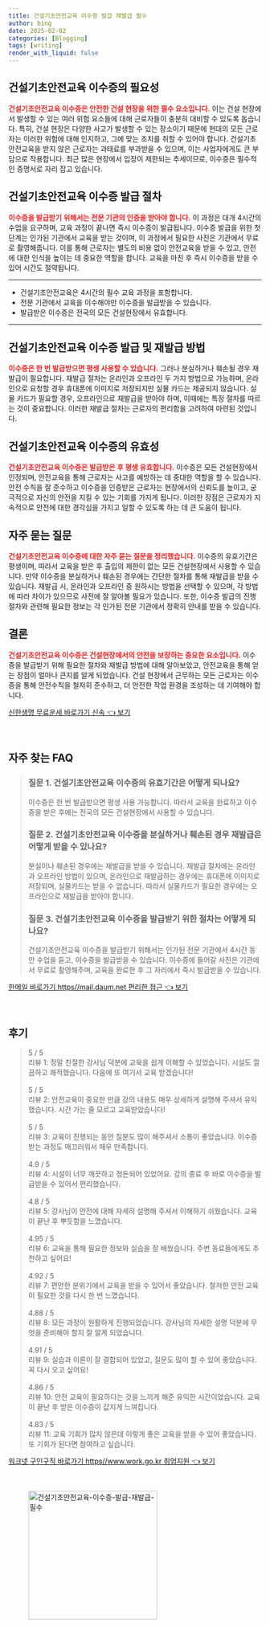 ```yaml
---
title: 건설기초안전교육 이수증 발급 재발급 필수
author: bing
date: 2025-02-02
categories: [Blogging]
tags: [writing]
render_with_liquid: false
---
```



<h2 id='건설기초안전교육 이수증의 필요성'>건설기초안전교육 이수증의 필요성</h2>

<p><b><span style="color: #ee2323;">건설기초안전교육 이수증은 안전한 건설 현장을 위한 필수 요소입니다.</span></b> 이는 건설 현장에서 발생할 수 있는 여러 위험 요소들에 대해 근로자들이 충분히 대비할 수 있도록 돕습니다. 특히, 건설 현장은 다양한 사고가 발생할 수 있는 장소이기 때문에 현대의 모든 근로자는 이러한 위험에 대해 인지하고, 그에 맞는 조치를 취할 수 있어야 합니다. 건설기초안전교육을 받지 않은 근로자는 과태료를 부과받을 수 있으며, 이는 사업자에게도 큰 부담으로 작용합니다. 최근 많은 현장에서 입장이 제한되는 추세이므로, 이수증은 필수적인 증명서로 자리 잡고 있습니다.</p>

<h2 id='건설기초안전교육 이수증 발급 절차'>건설기초안전교육 이수증 발급 절차</h2>

<p><b><span style="color: #ee2323;">이수증을 발급받기 위해서는 전문 기관의 인증을 받아야 합니다.</span></b> 이 과정은 대개 4시간의 수업을 요구하며, 교육 과정이 끝나면 즉시 이수증이 발급됩니다. 이수증 발급을 위한 첫 단계는 인가된 기관에서 교육을 받는 것이며, 이 과정에서 필요한 사진은 기관에서 무료로 촬영해줍니다. 이를 통해 근로자는 별도의 비용 없이 안전교육을 받을 수 있고, 안전에 대한 인식을 높이는 데 중요한 역할을 합니다. 교육을 마친 후 즉시 이수증을 받을 수 있어 시간도 절약됩니다.</p>

<hr />

<ul>
    <li>건설기초안전교육은 4시간의 필수 교육 과정을 포함합니다.</li>
    <li>전문 기관에서 교육을 이수해야만 이수증을 발급받을 수 있습니다.</li>
    <li>발급받은 이수증은 전국의 모든 건설현장에서 유효합니다.</li>
</ul>

<hr />

<h2 id='건설기초안전교육 이수증 발급 및 재발급 방법'>건설기초안전교육 이수증 발급 및 재발급 방법</h2>

<p><b><span style="color: #ee2323;">이수증은 한 번 발급받으면 평생 사용할 수 있습니다.</span></b> 그러나 분실하거나 훼손될 경우 재발급이 필요합니다. 재발급 절차는 온라인과 오프라인 두 가지 방법으로 가능하며, 온라인으로 요청할 경우 휴대폰에 이미지로 저장되지만 실물 카드는 제공되지 않습니다. 실물 카드가 필요할 경우, 오프라인으로 재발급을 받아야 하며, 이때에는 특정 절차를 따르는 것이 중요합니다. 이러한 재발급 절차는 근로자의 편리함을 고려하여 마련된 것입니다.</p>

<h2 id='건설기초안전교육 이수증의 유효성'>건설기초안전교육 이수증의 유효성</h2>

<p><b><span style="color: #ee2323;">건설기초안전교육 이수증은 발급받은 후 평생 유효합니다.</span></b> 이수증은 모든 건설현장에서 인정되며, 안전교육을 통해 근로자는 사고를 예방하는 데 중대한 역할을 할 수 있습니다. 안전 수칙을 잘 준수하고 이수증을 인증받은 근로자는 현장에서의 신뢰도를 높이고, 궁극적으로 자신의 안전을 지킬 수 있는 기회를 가지게 됩니다. 이러한 장점은 근로자가 지속적으로 안전에 대한 경각심을 가지고 일할 수 있도록 하는 데 큰 도움이 됩니다.</p>

<h2 id='자주 묻는 질문'>자주 묻는 질문</h2>

<p><b><span style="color: #ee2323;">건설기초안전교육 이수증에 대한 자주 묻는 질문을 정리했습니다.</span></b> 이수증의 유효기간은 평생이며, 따라서 교육을 받은 후 출입의 제한이 없는 모든 건설현장에서 사용할 수 있습니다. 만약 이수증을 분실하거나 훼손된 경우에는 간단한 절차를 통해 재발급을 받을 수 있습니다. 재발급 시, 온라인과 오프라인 중 원하시는 방법을 선택할 수 있으며, 각 방법에 따라 차이가 있으므로 사전에 잘 알아볼 필요가 있습니다. 또한, 이수증 발급의 진행 절차와 관련해 필요한 정보는 각 인가된 전문 기관에서 정확히 안내를 받을 수 있습니다.</p>

<h2 id='결론'>결론</h2>

<p><b><span style="color: #ee2323;">건설기초안전교육 이수증은 건설현장에서의 안전을 보장하는 중요한 요소입니다.</span></b> 이수증을 발급받기 위해 필요한 절차와 재발급 방법에 대해 알아보았고, 안전교육을 통해 얻는 장점이 얼마나 큰지를 알게 되었습니다. 건설 현장에서 근무하는 모든 근로자는 이수증을 통해 안전수칙을 철저히 준수하고, 더 안전한 작업 환경을 조성하는 데 기여해야 합니다.</p>


<p><a class="click-button" title="신한생명 무료운세 바로가기 신속" href="https://aptwhite.github.io/posts/%EC%8B%A0%ED%95%9C%EC%83%9D%EB%AA%85-%EB%AC%B4%EB%A3%8C%EC%9A%B4%EC%84%B8-%EB%B0%94%EB%A1%9C%EA%B0%80%EA%B8%B0-%EC%8B%A0%EC%86%8D/" rel="dofollow">신한생명 무료운세 바로가기 신속 👈 보기</a></p><br>
<h2 id='자주_찾는_FAQ'>자주 찾는 FAQ</h2>
<div itemscope="" itemtype="https://schema.org/FAQPage"> 
<blockquote> 
<div itemscope="" itemprop="mainEntity" itemtype="https://schema.org/Question"> 
<h3 itemprop="name">질문 1. 건설기초안전교육 이수증의 유효기간은 어떻게 되나요? </h3> 
<div itemscope="" itemprop="acceptedAnswer" itemtype="https://schema.org/Answer"> 
<span itemprop="text"> 
<p>이수증은 한 번 발급받으면 평생 사용 가능합니다. 따라서 교육을 완료하고 이수증을 받은 후에는 전국의 모든 건설현장에서 사용할 수 있습니다.</p> 
</span> 
</div> 
</div> 
<div itemscope="" itemprop="mainEntity" itemtype="https://schema.org/Question"> 
<h3 itemprop="name">질문 2. 건설기초안전교육 이수증을 분실하거나 훼손된 경우 재발급은 어떻게 받을 수 있나요? </h3> 
<div itemscope="" itemprop="acceptedAnswer" itemtype="https://schema.org/Answer"> 
<span itemprop="text"> 
<p>분실이나 훼손된 경우에는 재발급을 받을 수 있습니다. 재발급 절차에는 온라인과 오프라인 방법이 있으며, 온라인으로 재발급하는 경우에는 휴대폰에 이미지로 저장되며, 실물카드는 받을 수 없습니다. 따라서 실물카드가 필요한 경우에는 오프라인으로 재발급을 받아야 합니다.</p> 
</span> 
</div> 
</div> 
<div itemscope="" itemprop="mainEntity" itemtype="https://schema.org/Question"> 
<h3 itemprop="name">질문 3. 건설기초안전교육 이수증을 발급받기 위한 절차는 어떻게 되나요? </h3> 
<div itemscope="" itemprop="acceptedAnswer" itemtype="https://schema.org/Answer"> 
<span itemprop="text"> 
<p>건설기초안전교육 이수증을 발급받기 위해서는 인가된 전문 기관에서 4시간 동안 수업을 듣고, 이수증을 발급받을 수 있습니다. 이수증에 들어갈 사진은 기관에서 무료로 촬영해주며, 교육을 완료한 후 그 자리에서 즉시 발급받을 수 있습니다.</p> 
</span> 
</div> 
</div> 
</blockquote> 
</div>
<p><a class="click-button" title="한메일 바로가기 https//mail.daum.net 편리한 접근" href="https://aptwhite.github.io/posts/%ED%95%9C%EB%A9%94%EC%9D%BC-%EB%B0%94%EB%A1%9C%EA%B0%80%EA%B8%B0-httpsmail.daum.net-%ED%8E%B8%EB%A6%AC%ED%95%9C-%EC%A0%91%EA%B7%BC/" rel="dofollow">한메일 바로가기 https//mail.daum.net 편리한 접근 👈 보기</a></p><br>
<h2 id='후기'>후기</h2>
<div itemscope itemtype="https://schema.org/Product">
  <blockquote>
  <div itemprop="review" itemscope itemtype="https://schema.org/Review">
      <div itemprop="reviewRating" itemscope itemtype="https://schema.org/Rating"> <span itemprop="ratingValue">5</span> / <span itemprop="bestRating">5</span> </div>
      <span itemprop="reviewBody">리뷰 1: 정말 친절한 강사님 덕분에 교육을 쉽게 이해할 수 있었습니다. 시설도 깔끔하고 쾌적했습니다. 다음에 또 여기서 교육 받겠습니다!</span>
  </div>
  <br>
  <div itemprop="review" itemscope itemtype="https://schema.org/Review">
      <div itemprop="reviewRating" itemscope itemtype="https://schema.org/Rating"> <span itemprop="ratingValue">5</span> / <span itemprop="bestRating">5</span> </div>
      <span itemprop="reviewBody">리뷰 2: 안전교육이 중요한 만큼 강의 내용도 매우 상세하게 설명해 주셔서 유익했습니다. 시간 가는 줄 모르고 교육받았습니다!</span>
  </div>
  <br>
  <div itemprop="review" itemscope itemtype="https://schema.org/Review">
      <div itemprop="reviewRating" itemscope itemtype="https://schema.org/Rating"> <span itemprop="ratingValue">5</span> / <span itemprop="bestRating">5</span> </div>
      <span itemprop="reviewBody">리뷰 3: 교육이 진행되는 동안 질문도 많이 해주셔서 소통이 좋았습니다. 이수증 받는 과정도 매끄러워서 매우 만족합니다.</span>
  </div>
  <br>
  <div itemprop="review" itemscope itemtype="https://schema.org/Review">
      <div itemprop="reviewRating" itemscope itemtype="https://schema.org/Rating"> <span itemprop="ratingValue">4.9</span> / <span itemprop="bestRating">5</span> </div>
      <span itemprop="reviewBody">리뷰 4: 시설이 너무 깨끗하고 정돈되어 있었어요. 강의 종료 후 바로 이수증을 발급받을 수 있어서 편리했습니다.</span>
  </div>
  <br>
  <div itemprop="review" itemscope itemtype="https://schema.org/Review">
      <div itemprop="reviewRating" itemscope itemtype="https://schema.org/Rating"> <span itemprop="ratingValue">4.8</span> / <span itemprop="bestRating">5</span> </div>
      <span itemprop="reviewBody">리뷰 5: 강사님이 안전에 대해 자세히 설명해 주셔서 이해하기 쉬웠습니다. 교육이 끝난 후 뿌듯함을 느꼈습니다.</span>
  </div>
  <br>
  <div itemprop="review" itemscope itemtype="https://schema.org/Review">
      <div itemprop="reviewRating" itemscope itemtype="https://schema.org/Rating"> <span itemprop="ratingValue">4.95</span> / <span itemprop="bestRating">5</span> </div>
      <span itemprop="reviewBody">리뷰 6: 교육을 통해 필요한 정보와 실습을 잘 배웠습니다. 주변 동료들에게도 추천하고 싶어요!</span>
  </div>
  <br>
  <div itemprop="review" itemscope itemtype="https://schema.org/Review">
      <div itemprop="reviewRating" itemscope itemtype="https://schema.org/Rating"> <span itemprop="ratingValue">4.92</span> / <span itemprop="bestRating">5</span> </div>
      <span itemprop="reviewBody">리뷰 7: 편안한 분위기에서 교육을 받을 수 있어서 좋았습니다. 철저한 안전 교육이 필요한 것을 다시 한 번 느꼈습니다.</span>
  </div>
  <br>
  <div itemprop="review" itemscope itemtype="https://schema.org/Review">
      <div itemprop="reviewRating" itemscope itemtype="https://schema.org/Rating"> <span itemprop="ratingValue">4.88</span> / <span itemprop="bestRating">5</span> </div>
      <span itemprop="reviewBody">리뷰 8: 모든 과정이 원활하게 진행되었습니다. 강사님의 자세한 설명 덕분에 무엇을 준비해야 할지 잘 알게 되었습니다.</span>
  </div>
  <br>
  <div itemprop="review" itemscope itemtype="https://schema.org/Review">
      <div itemprop="reviewRating" itemscope itemtype="https://schema.org/Rating"> <span itemprop="ratingValue">4.91</span> / <span itemprop="bestRating">5</span> </div>
      <span itemprop="reviewBody">리뷰 9: 실습과 이론이 잘 결합되어 있었고, 질문도 많이 할 수 있어 좋았습니다. 꼭 다시 오고 싶어요!</span>
  </div>
  <br>
  <div itemprop="review" itemscope itemtype="https://schema.org/Review">
      <div itemprop="reviewRating" itemscope itemtype="https://schema.org/Rating"> <span itemprop="ratingValue">4.86</span> / <span itemprop="bestRating">5</span> </div>
      <span itemprop="reviewBody">리뷰 10: 안전 교육이 필요하다는 것을 느끼게 해준 유익한 시간이었습니다. 교육이 끝난 후 받은 이수증이 값지게 느껴집니다.</span>
  </div>
  <br>
  <div itemprop="review" itemscope itemtype="https://schema.org/Review">
      <div itemprop="reviewRating" itemscope itemtype="https://schema.org/Rating"> <span itemprop="ratingValue">4.83</span> / <span itemprop="bestRating">5</span> </div>
      <span itemprop="reviewBody">리뷰 11: 교육 기회가 많지 않은데 이렇게 좋은 교육을 받을 수 있어 좋았습니다. 또 기회가 된다면 참여하고 싶습니다.</span>
  </div>
  </blockquote>
</div>
<p><a class="click-button" title="워크넷 구인구직 바로가기 https//www.work.go.kr 취업지원" href="https://aptwhite.github.io/posts/%EC%9B%8C%ED%81%AC%EB%84%B7-%EA%B5%AC%EC%9D%B8%EA%B5%AC%EC%A7%81-%EB%B0%94%EB%A1%9C%EA%B0%80%EA%B8%B0-httpswww.work.go.kr-%EC%B7%A8%EC%97%85%EC%A7%80%EC%9B%90/" rel="dofollow">워크넷 구인구직 바로가기 https//www.work.go.kr 취업지원 👈 보기</a></p><br>
<figure class="image"><img src="https://aptwhite.github.io/assets/img/thumbnail/건설기초안전교육-이수증-발급-재발급-필수.webp" alt="건설기초안전교육-이수증-발급-재발급-필수" width="256" height="256"></figure>